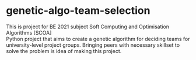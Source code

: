 # genetic-algo-team-selection
This is project for BE 2021 subject Soft Computing and Optimisation Algorithms [SCOA]<br>
Python project that aims to create a genetic algorithm for deciding teams for university-level project groups. Bringing peers with necessary skillset to solve the problem is idea of making this project.
